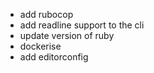 - add rubocop
- add readline support to the cli
- update version of ruby
- dockerise
- add editorconfig
